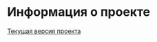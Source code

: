 # Информация о проекте

[Текущая версия проекта](https://ingodwetrustt.github.io/Your_meal_Service/)